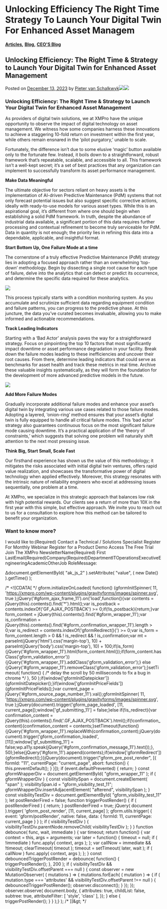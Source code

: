# Unlocking Efficiency The Right Time Strategy To Launch Your Digital Twin For Enhanced Asset Managem

[**Articles**](https://xmpro.com/category/blog/articles-blog/)**,** [**Blog**](https://xmpro.com/category/blog/)**,** [**CEO'S Blog**](https://xmpro.com/category/blog/pieter-blog/)

## Unlocking Efficiency: The Right Time & Strategy to Launch Your Digital Twin for Enhanced Asset Management

Posted on [December 13, 2023](https://xmpro.com/unlocking-efficiency-the-right-time-strategy-to-launch-your-digital-twin-for-enhanced-asset-management/) by [Pieter van Schalkwyk](https://xmpro.com/author/pietervs/)![](https://xmpro.com/wp-content/uploads/2023/12/V4\_Unlock-Efficiency-1024x598.jpg)![](https://xmpro.com/wp-content/uploads/2023/12/Screen-Unlocking-Effeciency-1024x529.png)

### Unlocking Efficiency: The Right Time & Strategy to Launch Your Digital Twin for Enhanced Asset Management

As providers of digital twin solutions, we at XMPro have the unique opportunity to observe the impact of digital technology on asset management. We witness how some companies harness these innovations to achieve a staggering 10-fold return on investment within the first year, while others remain ensnared in the ‘pilot purgatory,’ unable to scale.

Fortunately, the difference isn’t due to some elusive ‘magic’ button available only to the fortunate few. Instead, it boils down to a straightforward, robust framework that’s repeatable, scalable, and accessible to all. This framework isn’t a well-kept secret; it’s a set of best practices that any organization can implement to successfully transform its asset performance management.

**Make Data Meaningful**

The ultimate objective for sectors reliant on heavy assets is the implementation of AI-driven Predictive Maintenance (PdM) systems that not only forecast potential issues but also suggest specific corrective actions, ideally with ready-to-use models for various asset types. While this is an aspirational goal, it’s different from where one should begin when establishing a solid PdM framework. In truth, despite the abundance of industrial data available, a significant portion of this data requires further processing and contextual refinement to become truly serviceable for PdM. Data in quantity is not enough; the priority lies in refining this data into a dependable, applicable, and insightful format.

**Start Bottom Up, One Failure Mode at a time**

The cornerstone of a truly effective Predictive Maintenance (PdM) strategy lies in adopting a focused approach rather than an overwhelming ‘top-down’ methodology. Begin by dissecting a single root cause for each type of failure, delve into the analytics that can detect or predict its occurrence, and determine the specific data required for these analytics.

![](https://xmpro.com/wp-content/uploads/2023/12/Picture-1.png)

This process typically starts with a condition monitoring system. As you accumulate and scrutinize sufficient data regarding equipment condition and failure patterns, you can progress to the predictive phase. At this juncture, the data you’ve curated becomes invaluable, allowing you to make informed and actionable recommendations.

**Track Leading Indicators**

Starting with a ‘Bad Actor’ analysis paves the way for a straightforward strategy. Focus on pinpointing the top 10 factors that most significantly impact downtime or asset performance degradation in your facility. Break down the failure modes leading to these inefficiencies and uncover their root causes. From there, determine leading indicators that could serve as benchmarks for asset health and track these metrics in real time. Archive these valuable insights systematically, as they will form the foundation for the development of more advanced predictive models in the future.

![](https://xmpro.com/wp-content/uploads/2023/12/Picture-2-1024x576.png)

**Add More Failure Modes**

Gradually incorporate additional failure modes and enhance your asset’s digital twin by integrating various use cases related to those failure modes. Adopting a layered, ‘onion-ring’ method ensures that your asset’s digital twin is fully equipped to handle all critical failure modes. This ‘bad actor’ strategy also guarantees continuous focus on the most significant failure mode causing downtime. It’s a practical application of the ‘theory of constraints,’ which suggests that solving one problem will naturally shift attention to the next most pressing issue.

**Think Big, Start Small, Scale Fast**

Our firsthand experience has shown us the value of this methodology; it mitigates the risks associated with initial digital twin ventures, offers rapid value realization, and showcases the transformative power of digital technology when applied effectively. Moreover, this strategy resonates with the intrinsic nature of reliability engineers who excel at addressing issues sequentially, one problem at a time.

At XMPro, we specialize in this strategic approach that balances low risk with high potential rewards. Our clients see a return of more than 10X in the first year with this simple, but effective approach. We invite you to reach out to us for a consultation to explore how this method can be tailored to benefit your organization.

### Want to know more?

I would like to:(Required) Contact a Technical / Solutions Specialist Register For Monthly Webinar Register for a Product Demo Access The Free Trial Join The XMPro NewsletterName(Required) First  LastEmail(Required)Company(Required)DepartmentITOperationsExecutiveEngineeringAcademicOtherJob RoleMessage:      &#x20;

Δdocument.getElementById( "ak\_js\_2" ).setAttribute( "value", ( new Date() ).getTime() );

/\* \<!\[CDATA\[ \*/ gform.initializeOnLoaded( function() {gformInitSpinner( 11, 'https://xmpro.com/wp-content/plugins/gravityforms/images/spinner.svg', true );jQuery('#gform\_ajax\_frame\_11').on('load',function(){var contents = jQuery(this).contents().find('\*').html();var is\_postback = contents.indexOf('GF\_AJAX\_POSTBACK') >= 0;if(!is\_postback){return;}var form\_content = jQuery(this).contents().find('#gform\_wrapper\_11');var is\_confirmation = jQuery(this).contents().find('#gform\_confirmation\_wrapper\_11').length > 0;var is\_redirect = contents.indexOf('gformRedirect(){') >= 0;var is\_form = form\_content.length > 0 && ! is\_redirect && ! is\_confirmation;var mt = parseInt(jQuery('html').css('margin-top'), 10) + parseInt(jQuery('body').css('margin-top'), 10) + 100;if(is\_form){jQuery('#gform\_wrapper\_11').html(form\_content.html());if(form\_content.hasClass('gform\_validation\_error')){jQuery('#gform\_wrapper\_11').addClass('gform\_validation\_error');} else {jQuery('#gform\_wrapper\_11').removeClass('gform\_validation\_error');}setTimeout( function() { /\* delay the scroll by 50 milliseconds to fix a bug in chrome \*/ }, 50 );if(window\['gformInitDatepicker']) {gformInitDatepicker();}if(window\['gformInitPriceFields']) {gformInitPriceFields();}var current\_page = jQuery('#gform\_source\_page\_number\_11').val();gformInitSpinner( 11, 'https://xmpro.com/wp-content/plugins/gravityforms/images/spinner.svg', true );jQuery(document).trigger('gform\_page\_loaded', \[11, current\_page]);window\['gf\_submitting\_11'] = false;}else if(!is\_redirect){var confirmation\_content = jQuery(this).contents().find('.GF\_AJAX\_POSTBACK').html();if(!confirmation\_content){confirmation\_content = contents;}setTimeout(function(){jQuery('#gform\_wrapper\_11').replaceWith(confirmation\_content);jQuery(document).trigger('gform\_confirmation\_loaded', \[11]);window\['gf\_submitting\_11'] = false;wp.a11y.speak(jQuery('#gform\_confirmation\_message\_11').text());}, 50);}else{jQuery('#gform\_11').append(contents);if(window\['gformRedirect']) {gformRedirect();\}}jQuery(document).trigger("gform\_pre\_post\_render", \[{ formId: "11", currentPage: "current\_page", abort: function() { this.preventDefault(); } }]); if (event.defaultPrevented) { return; } const gformWrapperDiv = document.getElementById( "gform\_wrapper\_11" ); if ( gformWrapperDiv ) { const visibilitySpan = document.createElement( "span" ); visibilitySpan.id = "gform\_visibility\_test\_11"; gformWrapperDiv.insertAdjacentElement( "afterend", visibilitySpan ); } const visibilityTestDiv = document.getElementById( "gform\_visibility\_test\_11" ); let postRenderFired = false; function triggerPostRender() { if ( postRenderFired ) { return; } postRenderFired = true; jQuery( document ).trigger( 'gform\_post\_render', \[11, current\_page] ); gform.utils.trigger( { event: 'gform/postRender', native: false, data: { formId: 11, currentPage: current\_page } } ); if ( visibilityTestDiv ) { visibilityTestDiv.parentNode.removeChild( visibilityTestDiv ); } } function debounce( func, wait, immediate ) { var timeout; return function() { var context = this, args = arguments; var later = function() { timeout = null; if ( !immediate ) func.apply( context, args ); }; var callNow = immediate && !timeout; clearTimeout( timeout ); timeout = setTimeout( later, wait ); if ( callNow ) func.apply( context, args ); }; } const debouncedTriggerPostRender = debounce( function() { triggerPostRender(); }, 200 ); if ( visibilityTestDiv && visibilityTestDiv.offsetParent === null ) { const observer = new MutationObserver( ( mutations ) => { mutations.forEach( ( mutation ) => { if ( mutation.type === 'attributes' && visibilityTestDiv.offsetParent !== null ) { debouncedTriggerPostRender(); observer.disconnect(); } }); }); observer.observe( document.body, { attributes: true, childList: false, subtree: true, attributeFilter: \[ 'style', 'class' ], }); } else { triggerPostRender(); } } );} ); /\* ]]\&gt; \*/
